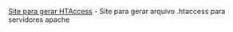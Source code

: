 [Site para gerar HTAccess](https://www.htaccessredirect.net/) - Site para gerar arquivo .htaccess para servidores apache
